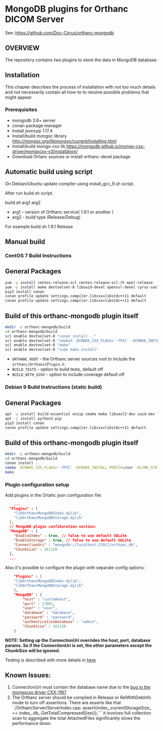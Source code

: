 # MongoDB plugins for Orthanc DICOM Server

See: https://github.com/Doc-Cirrus/orthanc-mongodb

## OVERVIEW
The repository contains two plugins to store the data in MongoDB database.

## Installation

This chapter describes the process of installation with not too much details and not necessarily contain all how-to to resolve possible problems that might appear.

### Prerequisites
- mongodb 3.6+ server 
- conan package manager
- Install jsoncpp 1.17.4
- Install/build mongoc library http://mongoc.org/libmongoc/current/installing.html
- Install/build mongo-cxx lib https://mongodb.github.io/mongo-cxx-driver/mongocxx-v3/installation/
- Download Ortanc sources or install orthanc-devel package

## Automatic build using script

On Debian/Ubuntu update compiler using install_gcc_9.sh script.

After run build.sh script.

build.sh arg1 arg2
  - arg1 - version of Orthanc service( 1.9.1 or another )
  - arg2 - build type (Release/Debug)

For example
build.sh 1.9.1 Release

## Manual build

### CentOS 7 Build Instructions

## General Packages
```bash
yum -y install centos-release-scl centos-release-scl-rh epel-release
yum -y install make devtoolset-8 libuuid-devel openssl-devel cyrus-sasl-devel cmake3 zlib-devel python3-pip
pip3 install conan
conan profile update settings.compiler.libcxx=libstdc++11 default
conan profile update settings.compiler.libcxx=libstdc++11 default
```

## Build of this orthanc-mongodb plugin itself
```bash
mkdir -p orthanc-mongodb/build
cd orthanc-mongodb/build
scl enable devtoolset-8 "conan install .."
scl enable devtoolset-8 "cmake3 -DCMAKE_CXX_FLAGS='-fPIC' -DCMAKE_INSTALL_PREFIX=/usr -DCMAKE_BUILD_TYPE=Release -DCMAKE_PREFIX_PATH=/usr/local -DORTHANC_ROOT=/usr/include .."
scl enable devtoolset-8 "make"
scl enable devtoolset-8 "sudo make install"
```

* ```ORTHANC_ROOT``` - the Orthanc server sources root to include the ```orthanc/OrthancCPlugin.h```
* ```BUILD_TESTS``` - option to build tests, default off
* ```BUILD_WITH_GCOV``` - option to include coverage default off

### Debian 9 Build Instructions (static build)

## General Packages
```bash
apt -y install build-essential unzip cmake make libsasl2-dev uuid-dev libssl-dev zlib1g-dev git curl python3
apt -y install python3-pip
pip3 install conan
conan profile update settings.compiler.libcxx=libstdc++11 default
```

## Build of this orthanc-mongodb plugin itself
```bash
mkdir -p orthanc-mongodb/build
cd orthanc-mongodb/build
conan install ..
cmake -DCMAKE_CXX_FLAGS='-fPIC' -DCMAKE_INSTALL_PREFIX=/usr -DLINK_STATIC_LIBS=TRUE -DCMAKE_BUILD_TYPE=Release -DCMAKE_PREFIX_PATH=/usr/local ..
make
```

### Plugin configuration setup

Add plugins in the Ortahc json configuration file:

```json
    ...
  "Plugins" : [
    "libOrthancMongoDBIndex.dylib",
    "libOrthancMongoDBStorage.dylib"
  ],
  // MongoDB plugin confihuration section:
  "MongoDB" : {
    "EnableIndex" : true, // false to use default SQLite 
    "EnableStorage" : true, // false to use default SQLite 
    "ConnectionUri" : "mongodb://localhost:27017/orthanc_db",
    "ChunkSize" : 261120
  },
  ...
```

Also it's possible to configure the plugin with separate config options:

```json
    "Plugins" : [
    "libOrthancMongoDBIndex.dylib",
    "libOrthancMongoDBStorage.dylib"
    ],
    "MongoDB" : {
        "host" : "customhost",
        "port" : 27001,
        "user" : "user",
        "database" : "database",
        "password" : "password",
        "authenticationDatabase" : "admin",
        "ChunkSize" : 261120
    }
```

**NOTE: Setting up the ConnectionUri overrides the host, port, database params. So if the ConnectionUri is set, the other parameters except the ChunkSize will be ignored.**

Testing is described with more details in [here](doc/testing.md)

## Known Issues:

1. ConnectionUri must contain the database name due to the [bug in the mongocxx driver CXX-1187](https://jira.mongodb.org/browse/CXX-1187)
2. The Orthanc server should be compiled in Release or RelWithDebInfo mode to turn off assertions. There are asserts like that 
   `./OrthancServer/ServerIndex.cpp:      assert(index_.currentStorageSize_ == index_.db_.GetTotalCompressedSize());``` it involves full collection scan 
   to aggregate the total AttachedFiles significantly slows the performance down. 




